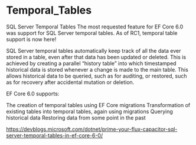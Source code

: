 # Temporal_Tables

SQL Server Temporal Tables
The most requested feature for EF Core 6.0 was support for SQL Server temporal tables. As of RC1, temporal table support is now here!

SQL Server temporal tables automatically keep track of all the data ever stored in a table, even after that data has been updated or deleted. This is achieved by creating a parallel “history table” into which timestamped historical data is stored whenever a change is made to the main table. This allows historical data to be queried, such as for auditing, or restored, such as for recovery after accidental mutation or deletion.

EF Core 6.0 supports:

The creation of temporal tables using EF Core migrations
Transformation of existing tables into temporal tables, again using migrations
Querying historical data
Restoring data from some point in the past



https://devblogs.microsoft.com/dotnet/prime-your-flux-capacitor-sql-server-temporal-tables-in-ef-core-6-0/
